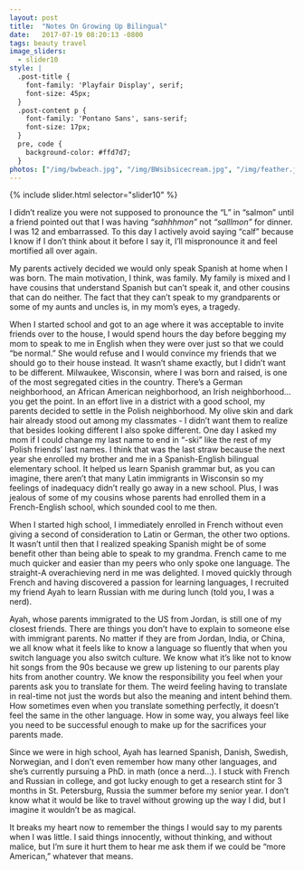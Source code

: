 ```yaml
---
layout: post
title:  "Notes On Growing Up Bilingual"
date:   2017-07-19 08:20:13 -0800
tags: beauty travel
image_sliders:
  - slider10
style: |
  .post-title {
    font-family: 'Playfair Display', serif;
    font-size: 45px;
  }
  .post-content p {
    font-family: 'Pontano Sans', sans-serif;
    font-size: 17px;
  }
  pre, code {
    background-color: #ffd7d7;
  }
photos: ["/img/bwbeach.jpg", "/img/BWsibsicecream.jpg", "/img/feather.jpg"]
---
```


{% include slider.html selector="slider10" %}

I didn’t realize you were not supposed to pronounce the “L” in “salmon” until a friend pointed out that I was having *“sahhhmon”* not *“salllmon”* for dinner.  I was 12 and embarrassed. To this day I actively avoid saying “calf” because I know if I don’t think about it before I say it, I’ll mispronounce it and feel mortified all over again.

My parents actively decided we would only speak Spanish at home when I was born. The main motivation, I think, was family. My family is mixed and I have cousins that understand Spanish but can’t speak it, and other cousins that can do neither. The fact that they can’t speak to my grandparents or some of my aunts and uncles is, in my mom’s eyes, a tragedy.

When I started school and got to an age where it was acceptable to invite friends over to the house, I would spend hours the day before begging my mom to speak to me in English when they were over just so that we could “be normal.” She would refuse and I would convince my friends that we should go to their house instead. It wasn’t shame exactly, but I didn’t want to be different. Milwaukee, Wisconsin, where I was born and raised, is one of the most segregated cities in the country. There’s a German neighborhood, an African American neighborhood, an Irish neighborhood…you get the point. In an effort live in a district with a good school, my parents decided to settle in the Polish neighborhood. My olive skin and dark hair already stood out among my classmates - I didn’t want them to realize that besides looking different I also spoke different. One day I asked my mom if I could change my last name to end in “-ski” like the rest of my Polish friends’ last names. I think that was the last straw because the next year she enrolled my brother and me in a Spanish-English bilingual elementary school.  It helped us learn Spanish grammar but, as you can imagine, there aren’t that many Latin immigrants in Wisconsin so my feelings of inadequacy didn’t really go away in a new school. Plus, I was jealous of some of my cousins whose parents had enrolled them in a French-English school, which sounded cool to me then.

When I started high school, I immediately enrolled in French without even giving a second of consideration to Latin or German, the other two options. It wasn’t until then that I realized speaking Spanish might be of some benefit other than being able to speak to my grandma. French came to me much quicker and easier than my peers who only spoke one language. The straight-A overachieving nerd in me was delighted. I moved quickly through French and having discovered a passion for learning languages, I recruited my friend Ayah to learn Russian with me during lunch (told you, I was a nerd).

Ayah, whose parents immigrated to the US from Jordan, is still one of my closest friends. There are things you don’t have to explain to someone else with immigrant parents. No matter if they are from Jordan, India, or China, we all know what it feels like to know a language so fluently that when you switch language you also switch culture. We know what it’s like not to know hit songs from the 90s because we grew up listening to our parents play hits from another country. We know the responsibility you feel when your parents ask you to translate for them. The weird feeling having to translate in real-time not just the words but also the meaning and intent behind them. How sometimes even when you translate something perfectly, it doesn’t feel the same in the other language. How in some way, you always feel like you need to be successful enough to make up for the sacrifices your parents made.

Since we were in high school, Ayah has learned Spanish, Danish, Swedish, Norwegian, and I don’t even remember how many other languages, and she’s currently pursuing a PhD. in math (once a nerd…). I stuck with French and Russian in college, and got lucky enough to get a research stint for 3 months in St. Petersburg, Russia the summer before my senior year. I don’t know what it would be like to travel without growing up the way I did, but I imagine it wouldn’t be as magical.

It breaks my heart now to remember the things I would say to my parents when I was little. I said things innocently, without thinking, and without malice, but I’m sure it hurt them to hear me ask them if we could be “more American,” whatever that means.

